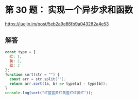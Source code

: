 # 第 30 题： 实现一个异步求和函数

https://juejin.im/post/5eb2a9e86fb9a043282a4e53

## 解答

```js
const type = {
  红: 1,
  黄: 2,
  蓝: 3
};
function sort(str = "") {
  const arr = str.split("");
  return arr.sort((a, b) => type[a] - type[b]);
}
console.log(sort("红蓝蓝黄红黄蓝红红黄红"));
```
